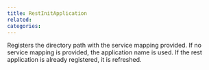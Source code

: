 ```yaml
---
title: RestInitApplication
related:
categories:
---
```


Registers the directory path with the service mapping provided.
		If no service mapping is provided, the application name is used.
		If the rest application is already registered, it is refreshed.